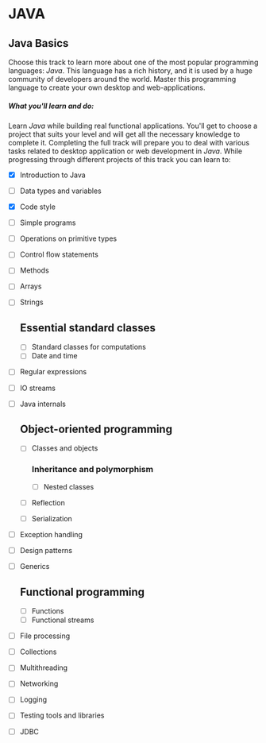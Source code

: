 # JAVA

## Java Basics

Choose this track to learn more about one of the most popular programming languages: *Java*. This language has a rich history, and it is used by a huge community of developers around the world. Master this programming language to create your own desktop and web-applications.

##### What you'll learn and do:

Learn *Java* while building real functional applications. You'll get to choose a project that suits your level and will get all the necessary knowledge to complete it. Completing the full track will prepare you to deal with various tasks related to desktop application or web development in *Java*. While progressing through different projects of this track you can learn to:

- [x] Introduction to Java

- [ ] Data types and variables

- [x] Code style

- [ ] Simple programs

- [ ] Operations on primitive types

- [ ] Control flow statements

- [ ] Methods

- [ ] Arrays

- [ ] Strings

  ## Essential standard classes

  - [ ] Standard classes for computations
  - [ ] Date and time

- [ ] Regular expressions

- [ ] IO streams

- [ ] Java internals

  ## Object-oriented programming

  - [ ] Classes and objects

    ### Inheritance and polymorphism

    - [ ] Nested classes

  - [ ] Reflection

  - [ ] Serialization

- [ ] Exception handling

- [ ] Design patterns

- [ ] Generics

  ## Functional programming

  - [ ] Functions
  - [ ] Functional streams

- [ ] File processing

- [ ] Collections

- [ ] Multithreading

- [ ] Networking

- [ ] Logging

- [ ] Testing tools and libraries

- [ ] JDBC



